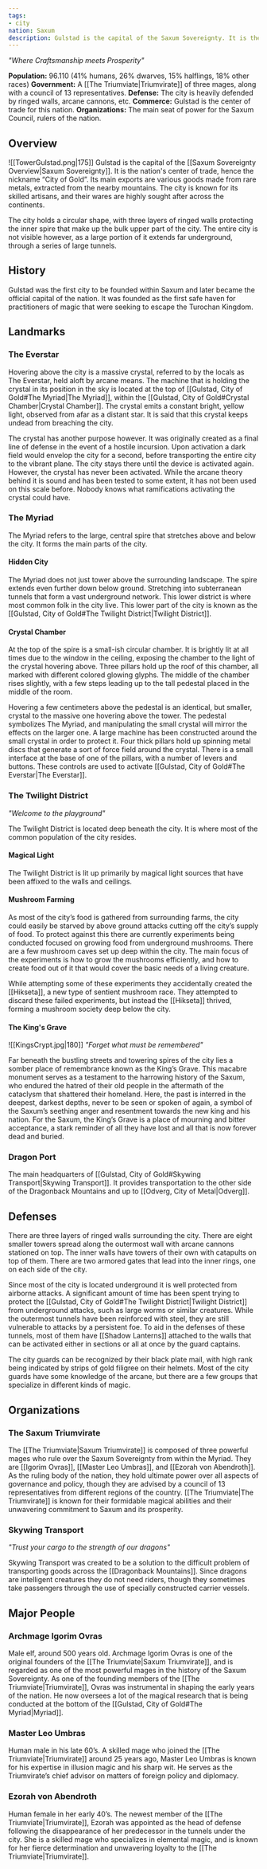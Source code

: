 ```yaml
---
tags:
- city
nation: Saxum
description: Gulstad is the capital of the Saxum Sovereignty. It is the center of the metal trade. It is home to a number of successful trading organizations, such as Skywing Transport.
---
```

*"Where Craftsmanship meets Prosperity"*

**Population:** 96.110 (41% humans, 26% dwarves, 15% halflings, 18% other races)
**Government:** A [[The Triumviate|Triumvirate]] of three mages, along with a council of 13 representatives.
**Defense:** The city is heavily defended by ringed walls, arcane cannons, etc.
**Commerce:** Gulstad is the center of trade for this nation.
**Organizations:** The main seat of power for the Saxum Council, rulers of the nation.

## Overview
<span class="leftimg"><span class="smallimg"> ![[TowerGulstad.png|175]] </span></span>Gulstad is the capital of the [[Saxum Sovereignty Overview|Saxum Sovereignty]]. It is the nation's center of trade, hence the nickname “City of Gold”. Its main exports are various goods made from rare metals, extracted from the nearby mountains. The city is known for its skilled artisans, and their wares are highly sought after across the continents.

The city holds a circular shape, with three layers of ringed walls protecting the inner spire that make up the bulk upper part of the city. The entire city is not visible however, as a large portion of it extends far underground, through a series of large tunnels.

## History
Gulstad was the first city to be founded within Saxum and later became the official capital of the nation. It was founded as the first safe haven for practitioners of magic that were seeking to escape the Turochan Kingdom.

## Landmarks

### The Everstar
Hovering above the city is a massive crystal, referred to by the locals as The Everstar, held aloft by arcane means. The machine that is holding the crystal in its position in the sky is located at the top of [[Gulstad, City of Gold#The Myriad|The Myriad]], within the [[Gulstad, City of Gold#Crystal Chamber|Crystal Chamber]]. The crystal emits a constant bright, yellow light, observed from afar as a distant star. It is said that this crystal keeps undead from breaching the city.

The crystal has another purpose however. It was originally created as a final line of defense in the event of a hostile incursion. Upon activation a dark field would envelop the city for a second, before transporting the entire city to the vibrant plane. The city stays there until the device is activated again. However, the crystal has never been activated. While the arcane theory behind it is sound and has been tested to some extent, it has not been used on this scale before. Nobody knows what ramifications activating the crystal could have.

### The Myriad
The Myriad refers to the large, central spire that stretches above and below the city. It forms the main parts of the city.

#### Hidden City
The Myriad does not just tower above the surrounding landscape. The spire extends even further down below ground. Stretching into subterranean tunnels that form a vast underground network. This lower district is where most common folk in the city live. This lower part of the city is known as the [[Gulstad, City of Gold#The Twilight District|Twilight District]].

#### Crystal Chamber
At the top of the spire is a small-ish circular chamber. It is brightly lit at all times due to the window in the ceiling, exposing the chamber to the light of the crystal hovering above. Three pillars hold up the roof of this chamber, all marked with different colored glowing glyphs. The middle of the chamber rises slightly, with a few steps leading up to the tall pedestal placed in the middle of the room.

Hovering a few centimeters above the pedestal is an identical, but smaller, crystal to the massive one hovering above the tower. The pedestal symbolizes The Myriad, and manipulating the small crystal will mirror the effects on the larger one. A large machine has been constructed around the small crystal in order to protect it. Four thick pillars hold up spinning metal discs that generate a sort of force field around the crystal. There is a small interface at the base of one of the pillars, with a number of levers and buttons. These controls are used to activate [[Gulstad, City of Gold#The Everstar|The Everstar]].

### The Twilight District
*"Welcome to the playground"*

The Twilight District is located deep beneath the city. It is where most of the common population of the city resides.

#### Magical Light
The Twilight District is lit up primarily by magical light sources that have been affixed to the walls and ceilings.

#### Mushroom Farming
As most of the city’s food is gathered from surrounding farms, the city could easily be starved by above ground attacks cutting off the city’s supply of food. To protect against this there are currently experiments being conducted focused on growing food from underground mushrooms. There are a few mushroom caves set up deep within the city. The main focus of the experiments is how to grow the mushrooms efficiently, and how to create food out of it that would cover the basic needs of a living creature.

While attempting some of these experiments they accidentally created the [[Hikseta]], a new type of sentient mushroom race. They attempted to discard these failed experiments, but instead the [[Hikseta]] thrived, forming a mushroom society deep below the city.

#### The King's Grave
<span class="rightimg"><span class="smallimg"> ![[KingsCrypt.jpg|180]] </span></span>*"Forget what must be remembered"*

Far beneath the bustling streets and towering spires of the city lies a somber place of remembrance known as the King’s Grave. This macabre monument serves as a testament to the harrowing history of the Saxum, who endured the hatred of their old people in the aftermath of the cataclysm that shattered their homeland. Here, the past is interred in the deepest, darkest depths, never to be seen or spoken of again, a symbol of the Saxum’s seething anger and resentment towards the new king and his nation. For the Saxum, the King’s Grave is a place of mourning and bitter acceptance, a stark reminder of all they have lost and all that is now forever dead and buried.

### Dragon Port
The main headquarters of [[Gulstad, City of Gold#Skywing Transport|Skywing Transport]]. It provides transportation to the other side of the Dragonback Mountains and up to [[Odverg, City of Metal|Odverg]].

## Defenses
There are three layers of ringed walls surrounding the city. There are eight smaller towers spread along the outermost wall with arcane cannons stationed on top. The inner walls have towers of their own with catapults on top of them. There are two armored gates that lead into the inner rings, one on each side of the city.

Since most of the city is located underground it is well protected from airborne attacks. A significant amount of time has been spent trying to protect the [[Gulstad, City of Gold#The Twilight District|Twilight District]] from underground attacks, such as large worms or similar creatures. While the outermost tunnels have been reinforced with steel, they are still vulnerable to attacks by a persistent foe. To aid in the defenses of these tunnels, most of them have [[Shadow Lanterns]] attached to the walls that can be activated either in sections or all at once by the guard captains.

The city guards can be recognized by their black plate mail, with high rank being indicated by strips of gold filigree on their helmets. Most of the city guards have some knowledge of the arcane, but there are a few groups that specialize in different kinds of magic.

## Organizations

### The Saxum Triumvirate
The [[The Triumviate|Saxum Triumvirate]] is composed of three powerful mages who rule over the Saxum Sovereignty from within the Myriad. They are [[Igorim Ovras]], [[Master Leo Umbras]], and [[Ezorah von Abendroth]]. As the ruling body of the nation, they hold ultimate power over all aspects of governance and policy, though they are advised by a council of 13 representatives from different regions of the country. [[The Triumviate|The Triumvirate]] is known for their formidable magical abilities and their unwavering commitment to Saxum and its prosperity.

### Skywing Transport
*"Trust your cargo to the strength of our dragons"*

Skywing Transport was created to be a solution to the difficult problem of transporting goods across the [[Dragonback Mountains]]. Since dragons are intelligent creatures they do not need riders, though they sometimes take passengers through the use of specially constructed carrier vessels.

## Major People

### Archmage Igorim Ovras
Male elf, around 500 years old. Archmage Igorim Ovras is one of the original founders of the [[The Triumviate|Saxum Triumvirate]], and is regarded as one of the most powerful mages in the history of the Saxum Sovereignty. As one of the founding members of the [[The Triumviate|Triumvirate]], Ovras was instrumental in shaping the early years of the nation. He now oversees a lot of the magical research that is being conducted at the bottom of the [[Gulstad, City of Gold#The Myriad|Myriad]].

### Master Leo Umbras
Human male in his late 60’s. A skilled mage who joined the [[The Triumviate|Triumvirate]] around 25 years ago, Master Leo Umbras is known for his expertise in illusion magic and his sharp wit. He serves as the Triumvirate’s chief advisor on matters of foreign policy and diplomacy.

### Ezorah von Abendroth
Human female in her early 40’s. The newest member of the [[The Triumviate|Triumvirate]], Ezorah was appointed as the head of defense following the disappearance of her predecessor in the tunnels under the city. She is a skilled mage who specializes in elemental magic, and is known for her fierce determination and unwavering loyalty to the [[The Triumviate|Triumvirate]].